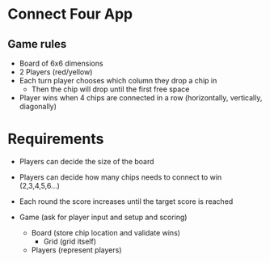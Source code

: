 # Connect Four App
## Game rules
- Board of 6x6 dimensions
- 2 Players (red/yellow)
- Each turn player chooses which column they drop a chip in
  - Then the chip will drop until the first free space
- Player wins when 4 chips are connected in a row (horizontally, vertically, diagonally)

# Requirements
- Players can decide the size of the board
- Players can decide how many chips needs to connect to win (2,3,4,5,6...)
- Each round the score increases until the target score is reached



- Game (ask for player input and setup and scoring)
    - Board (store chip location and validate wins)
        - Grid (grid itself)
    - Players (represent players)